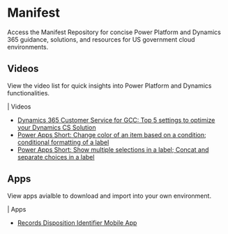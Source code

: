 # Manifest

Access the Manifest Repository for concise Power Platform and Dynamics 365 guidance, solutions, and resources for US government cloud environments.

## Videos

View the video list for quick insights into Power Platform and Dynamics functionalities.

| Videos
* [Dynamics 365 Customer Service for GCC: Top 5 settings to optimize your Dynamics CS Solution](https://youtu.be/I6JPuP_NBnM)
* [Power Apps Short: Change color of an item based on a condition; conditional formatting of a label](https://youtu.be/7ufyjJWmBHc)
* [Power Apps Short:  Show multiple selections in a label; Concat and separate choices in a label](https://youtu.be/1DPftYjXHZ4)

## Apps

View apps avialble to download and import into your own environment.

| Apps

* [Records Disposition Identifier Mobile App](https://github.com/TaraCTS/Manifest/tree/main/Demos/Records%20Disposition%20Identifier%20Mobile%20App)
  
